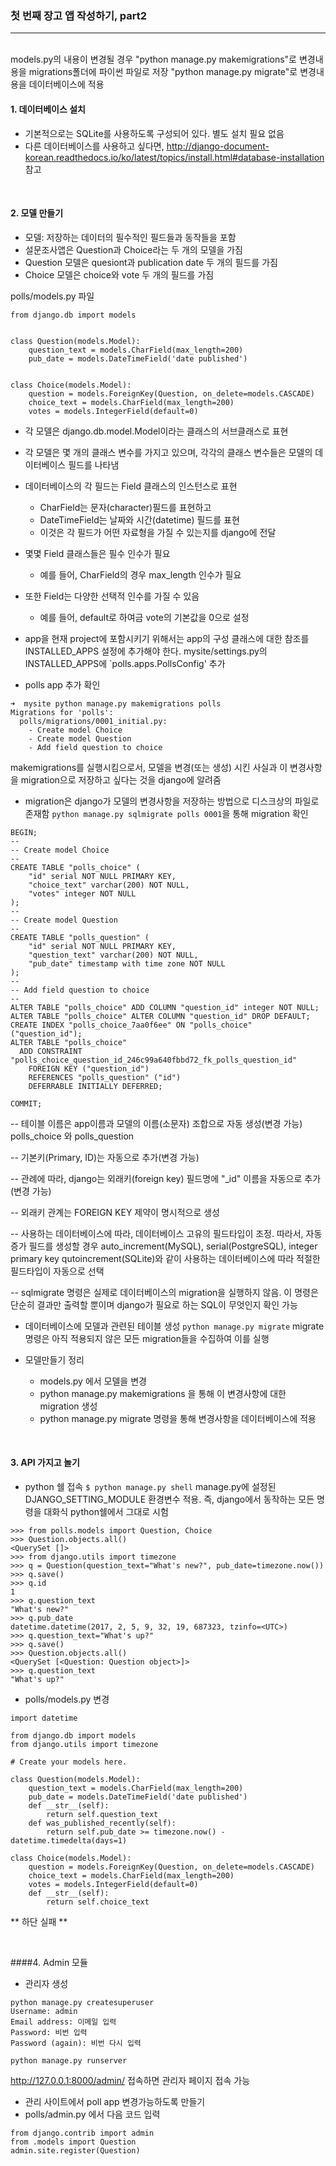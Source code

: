 ### 첫 번째 장고 앱 작성하기, part2
---
<br>
models.py의 내용이 변경될 경우 "python manage.py makemigrations"로 변경내용을 migrations폴더에 파이썬 파일로 저장
"python manage.py migrate"로 변경내용을 데이터베이스에 적용

#### 1. 데이터베이스 설치
- 기본적으로는 SQLite를 사용하도록 구성되어 있다. 별도 설치 필요 없음
- 다른 데이터베이스를 사용하고 싶다면, http://django-document-korean.readthedocs.io/ko/latest/topics/install.html#database-installation 참고

<br>

#### 2. 모델 만들기
- 모델: 저장하는 데이터의 필수적인 필드들과 동작들을 포함
- 설문조사앱은 Question과 Choice라는 두 개의 모델을 가짐
- Question 모델은 quesiont과 publication date 두 개의 필드를 가짐
- Choice 모델은 choice와 vote 두 개의 필드를 가짐

polls/models.py 파일
```
from django.db import models


class Question(models.Model):
    question_text = models.CharField(max_length=200)
    pub_date = models.DateTimeField('date published')


class Choice(models.Model):
    question = models.ForeignKey(Question, on_delete=models.CASCADE)
    choice_text = models.CharField(max_length=200)
    votes = models.IntegerField(default=0)
```

- 각 모델은 django.db.model.Model이라는 클래스의 서브클래스로 표현
- 각 모델은 몇 개의 클래스 변수를 가지고 있으며, 각각의 클래스 변수들은 모델의 데이터베이스 필드를 나타냄
- 데이터베이스의 각 필드는 Field 클래스의 인스턴스로 표현
	- CharField는 문자(character)필드를 표현하고
	- DateTimeField는 날짜와 시간(datetime) 필드를 표현
	- 이것은 각 필드가 어떤 자료형을 가질 수 있는지를 django에 전달
- 몇몇 Field 클래스들은 필수 인수가 필요
	- 예를 들어, CharField의 경우 max_length 인수가 필요
- 또한 Field는 다양한 선택적 인수를 가질 수 있음
	- 예를 들어, default로 하여금 vote의 기본값을 0으로 설정
	
- app을 현재 project에 포함시키기 위해서는 app의 구성 클래스에 대한 참조를 INSTALLED_APPS 설정에 추가해야 한다.
mysite/settings.py의 INSTALLED_APPS에 `polls.apps.PollsConfig' 추가

- polls app 추가 확인
```
➜  mysite python manage.py makemigrations polls
Migrations for 'polls':
  polls/migrations/0001_initial.py:
    - Create model Choice
    - Create model Question
    - Add field question to choice
```
makemigrations를 실행시킴으로서, 모델을 변경(또는 생성) 시킨 사실과 이 변경사항을 migration으로 저장하고 싶다는 것을 django에 알려줌

- migration은 django가 모델의 변경사항을 저장하는 방법으로 디스크상의 파일로 존재함
`python manage.py sqlmigrate polls 0001`을 통해 migration 확인
```
BEGIN;
--
-- Create model Choice
--
CREATE TABLE "polls_choice" (
    "id" serial NOT NULL PRIMARY KEY,
    "choice_text" varchar(200) NOT NULL,
    "votes" integer NOT NULL
);
--
-- Create model Question
--
CREATE TABLE "polls_question" (
    "id" serial NOT NULL PRIMARY KEY,
    "question_text" varchar(200) NOT NULL,
    "pub_date" timestamp with time zone NOT NULL
);
--
-- Add field question to choice
--
ALTER TABLE "polls_choice" ADD COLUMN "question_id" integer NOT NULL;
ALTER TABLE "polls_choice" ALTER COLUMN "question_id" DROP DEFAULT;
CREATE INDEX "polls_choice_7aa0f6ee" ON "polls_choice" ("question_id");
ALTER TABLE "polls_choice"
  ADD CONSTRAINT "polls_choice_question_id_246c99a640fbbd72_fk_polls_question_id"
    FOREIGN KEY ("question_id")
    REFERENCES "polls_question" ("id")
    DEFERRABLE INITIALLY DEFERRED;

COMMIT;
```
-- 테이블 이름은 app이름과 모델의 이름(소문자) 조합으로 자동 생성(변경 가능)
	polls_choice 와 polls_question

 -- 기본키(Primary, ID)는 자동으로 추가(변경 가능)
 
 -- 관례에 따라, django는 외래키(foreign key) 필드명에 "_id" 이름을 자동으로 추가(변경 가능)
 
 -- 외래키 관계는 FOREIGN KEY 제약이 명시적으로 생성
 
-- 사용하는 데이터베이스에 따라, 데이터베이스 고유의 필드타입이 조정. 따라서, 자동 증가 필드를 생성할 경우 auto_increment(MySQL), serial(PostgreSQL), integer primary key qutoincrement(SQLite)와 같이 사용하는 데이터베이스에 따라 적절한 필드타입이 자동으로 선택
 
-- sqlmigrate 명령은 실제로 데이터베이스의 migration을 실행하지 않음. 이 명령은 단순히 결과만 출력할 뿐이며 django가 필요로 하는 SQL이 무엇인지 확인 가능
 
 - 데이터베이스에 모델과 관련된 테이블 생성
 	`python manage.py migrate`
 	migrate 명령은 아직 적용되지 않은 모든 migration들을 수집하여 이를 실행
 
 - 모델만들기 정리
 	- models.py 에서 모델을 변경
 	- python manage.py makemigrations 을 통해 이 변경사항에 대한 migration 생성
 	- python manage.py migrate 명령을 통해 변경사항을 데이터베이스에 적용

<br>

#### 3. API 가지고 놀기
- python 쉘 접속 `$ python manage.py shell`
	manage.py에 설정된 DJANGO_SETTING_MODULE 환경변수 적용. 즉, django에서 동작하는 모든 명령을 대화식 python쉘에서 그대로 시험

```
>>> from polls.models import Question, Choice
>>> Question.objects.all()
<QuerySet []>
>>> from django.utils import timezone
>>> q = Question(question_text="What's new?", pub_date=timezone.now())
>>> q.save()
>>> q.id
1
>>> q.question_text
"What's new?"
>>> q.pub_date
datetime.datetime(2017, 2, 5, 9, 32, 19, 687323, tzinfo=<UTC>)
>>> q.question_text="What's up?"
>>> q.save()
>>> Question.objects.all()
<QuerySet [<Question: Question object>]>
>>> q.question_text
"What's up?"
```

- polls/models.py 변경
```
import datetime

from django.db import models
from django.utils import timezone

# Create your models here.

class Question(models.Model):
    question_text = models.CharField(max_length=200)
    pub_date = models.DateTimeField('date published')
    def __str__(self):
        return self.question_text
    def was_published_recently(self):
        return self.pub_date >= timezone.now() - datetime.timedelta(days=1)

class Choice(models.Model):
    question = models.ForeignKey(Question, on_delete=models.CASCADE)
    choice_text = models.CharField(max_length=200)
    votes = models.IntegerField(default=0)
    def __str__(self):
        return self.choice_text
```
** 하단 실패 **

<br>

####4. Admin 모듈
- 관리자 생성
```
python manage.py createsuperuser
Username: admin
Email address: 이메일 입력
Password: 비번 입력
Password (again): 비번 다시 입력

python manage.py runserver
```

http://127.0.0.1:8000/admin/ 접속하면 관리자 페이지 접속 가능

- 관리 사이트에서 poll app 변경가능하도록 만들기
- polls/admin.py 에서 다음 코드 입력
```
from django.contrib import admin
from .models import Question
admin.site.register(Question)
```
